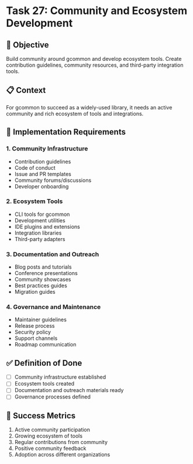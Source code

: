 <!-- file: tasks/27-community-ecosystem.md -->
<!-- version: 1.0.0 -->
<!-- guid: c7d7e7f7-a7b7-0c0d-4y4z-789012345abc -->

# Task 27: Community and Ecosystem Development

## 🎯 Objective

Build community around gcommon and develop ecosystem tools. Create contribution guidelines, community resources, and third-party integration tools.

## 📋 Context

For gcommon to succeed as a widely-used library, it needs an active community and rich ecosystem of tools and integrations.

## 🔧 Implementation Requirements

### 1. Community Infrastructure

- Contribution guidelines
- Code of conduct
- Issue and PR templates
- Community forums/discussions
- Developer onboarding

### 2. Ecosystem Tools

- CLI tools for gcommon
- Development utilities
- IDE plugins and extensions
- Integration libraries
- Third-party adapters

### 3. Documentation and Outreach

- Blog posts and tutorials
- Conference presentations
- Community showcases
- Best practices guides
- Migration guides

### 4. Governance and Maintenance

- Maintainer guidelines
- Release process
- Security policy
- Support channels
- Roadmap communication

## ✅ Definition of Done

- [ ] Community infrastructure established
- [ ] Ecosystem tools created
- [ ] Documentation and outreach materials ready
- [ ] Governance processes defined

## 🎯 Success Metrics

1. Active community participation
2. Growing ecosystem of tools
3. Regular contributions from community
4. Positive community feedback
5. Adoption across different organizations
